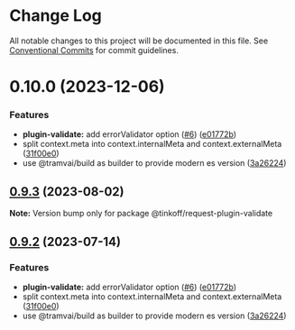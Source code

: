 # Change Log

All notable changes to this project will be documented in this file.
See [Conventional Commits](https://conventionalcommits.org) for commit guidelines.

# 0.10.0 (2023-12-06)


### Features

* **plugin-validate:** add errorValidator option ([#6](https://github.com/Tinkoff/tinkoff-request/issues/6)) ([e01772b](https://github.com/Tinkoff/tinkoff-request/commit/e01772bdc31cc5a3f6b9b5c7d90a4a16d257a6cf))
* split context.meta into context.internalMeta and context.externalMeta ([31f00e0](https://github.com/Tinkoff/tinkoff-request/commit/31f00e0ae14767f213a67eb2df349c9f75adcfe7))
* use @tramvai/build as builder to provide modern es version ([3a26224](https://github.com/Tinkoff/tinkoff-request/commit/3a26224221d4fc073938cf32c2f147515620c28e))





## [0.9.3](https://github.com/Tinkoff/tinkoff-request/compare/@tinkoff/request-plugin-validate@0.9.2...@tinkoff/request-plugin-validate@0.9.3) (2023-08-02)

**Note:** Version bump only for package @tinkoff/request-plugin-validate





## [0.9.2](https://github.com/Tinkoff/tinkoff-request/compare/@tinkoff/request-plugin-validate@0.9.2...@tinkoff/request-plugin-validate@0.9.2) (2023-07-14)


### Features

* **plugin-validate:** add errorValidator option ([#6](https://github.com/Tinkoff/tinkoff-request/issues/6)) ([e01772b](https://github.com/Tinkoff/tinkoff-request/commit/e01772bdc31cc5a3f6b9b5c7d90a4a16d257a6cf))
* split context.meta into context.internalMeta and context.externalMeta ([31f00e0](https://github.com/Tinkoff/tinkoff-request/commit/31f00e0ae14767f213a67eb2df349c9f75adcfe7))
* use @tramvai/build as builder to provide modern es version ([3a26224](https://github.com/Tinkoff/tinkoff-request/commit/3a26224221d4fc073938cf32c2f147515620c28e))
